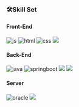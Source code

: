 ### 🛠️Skill Set

#### Front-End
![js](https://img.shields.io/badge/JavaScript-F7DF1E?style=for-the-badge&logo=JavaScript&logoColor=white)
![html](https://img.shields.io/badge/HTML5-E34F26?style=for-the-badge&logo=html5&logoColor=white)
![css](https://img.shields.io/badge/CSS-239120?&style=for-the-badge&logo=css3&logoColor=white)
<img src="https://img.shields.io/badge/figma-F24E1E?style=for-the-badge&logo=figma&logoColor=white">


#### Back-End
![java](https://img.shields.io/badge/Java-ED8B00?style=for-the-badge&logo=openjdk&logoColor=white)
![springboot](https://img.shields.io/badge/Spring-6DB33F?style=for-the-badge&logo=spring&logoColor=white)
<img src="https://img.shields.io/badge/thymeleaf-005F0F?style=for-the-badge&logo=thymeleaf&logoColor=white">
<img src="https://img.shields.io/badge/gradle-02303A?style=for-the-badge&logo=gradle&logoColor=white">



#### Server
![oracle](https://img.shields.io/badge/Oracle-F80000?style=for-the-badge&logo=oracle&logoColor=black)
<img src="https://img.shields.io/badge/Apache Tomcat-F8DC75?style=flat-square&logo=apachetomcat&logoColor=black"/>

